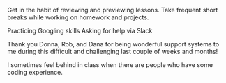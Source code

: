 
Get in the habit of reviewing and previewing lessons.
Take frequent short breaks while working on homework and projects.

Practicing Googling skills
Asking for help via Slack

Thank you Donna, Rob, and Dana for being wonderful support systems to me during this difficult and challenging last couple of weeks and months!

I sometimes feel behind in class when there are people who have some coding experience.

